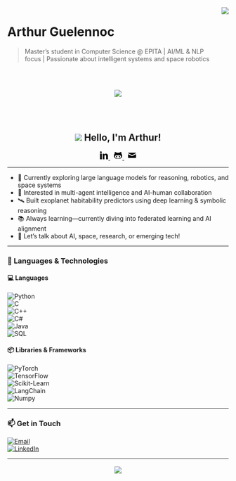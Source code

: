<a href="https://www.linkedin.com/in/arthur-guelennoc/">
    <img src="https://user-images.githubusercontent.com/49638680/98257151-9f5e5800-1f7f-11eb-9f42-479a4fc6cf24.png" height="125" align="right" />
</a>

# Arthur Guelennoc  
> Master’s student in Computer Science @ EPITA | AI/ML & NLP focus | Passionate about intelligent systems and space robotics

<br />
<br />

<p align="center">
    <img src="https://user-images.githubusercontent.com/49638680/220298768-ea776c44-44d2-4693-ae46-19b014965c0b.png" height="350px">
</p>

<br />
<br />

<h2 align="center">
    <img src="https://raw.githubusercontent.com/MartinHeinz/MartinHeinz/master/wave.gif" height="40px"> Hello, I'm Arthur!
</h2>

<p align="center">
    <a href="https://www.linkedin.com/in/arthur-guelennoc/">
        <img src="https://raw.githubusercontent.com/mzjp2/mzjp2/master/icons/linkedin.svg" width=20px height=20px alt="LinkedIn">
    </a>&nbsp;
    <a href="https://github.com/arthurguelennoc">
        <img src="https://raw.githubusercontent.com/mzjp2/mzjp2/master/icons/github.svg" width=20px height=20px alt="GitHub">
    </a>&nbsp;
    <a href="mailto:aguelennoc@gmail.com">
        <img src="https://raw.githubusercontent.com/mzjp2/mzjp2/master/icons/mail.svg" width=20px height=20px alt="Email">
    </a>
</p>

---

- 🚀 Currently exploring large language models for reasoning, robotics, and space systems
- 🤖 Interested in multi-agent intelligence and AI-human collaboration
- 🛰️ Built exoplanet habitability predictors using deep learning & symbolic reasoning
- 📚 Always learning—currently diving into federated learning and AI alignment
- 💬 Let’s talk about AI, space, research, or emerging tech!

---

### 🧠 Languages & Technologies

#### 💻 Languages  
![Python](https://img.shields.io/badge/-Python-1a3b3b?&logo=Python&logoColor=white)  
![C](https://img.shields.io/badge/C-00599C?logo=c&logoColor=white)  
![C++](https://img.shields.io/badge/C++-%2300599C.svg?logo=c%2B%2B&logoColor=white)  
![C#](https://custom-icon-badges.demolab.com/badge/C%23-%23239120.svg?logo=csharp&logoColor=white)  
![Java](https://img.shields.io/badge/Java-%23ED8B00.svg?logo=openjdk&logoColor=white)  
![SQL](https://img.shields.io/badge/Postgres-%23316192.svg?logo=postgresql&logoColor=white)

#### 📦 Libraries & Frameworks  
![PyTorch](https://img.shields.io/badge/-PyTorch-ee4c2c?&logo=PyTorch&logoColor=white)  
![TensorFlow](https://img.shields.io/badge/-TensorFlow-f8c039?&logo=TensorFlow&logoColor=white)  
![Scikit-Learn](https://img.shields.io/badge/-Scikit--Learn-f89a36?&logo=Scikit-Learn&logoColor=white)  
![LangChain](https://img.shields.io/badge/-LangChain-1a3b3b?&logo=LangChain&logoColor=white)  
![Numpy](https://img.shields.io/badge/-Numpy-4d77cf?&logo=Numpy&logoColor=white)

---

### 📫 Get in Touch

[![Email](https://img.shields.io/badge/aguelennoc@gmail.com-Email-B8001F?style=for-the-badge)](mailto:aguelennoc@gmail.com)  
[![LinkedIn](https://img.shields.io/badge/arthur--guelennoc-LinkedIn-507687?style=for-the-badge)](https://www.linkedin.com/in/arthur-guelennoc/)  

---

<p align="center">
    <img align="center" src="https://raw.githubusercontent.com/arthurguelennoc/arthurguelennoc/output/github-snake.svg" />
</p>

